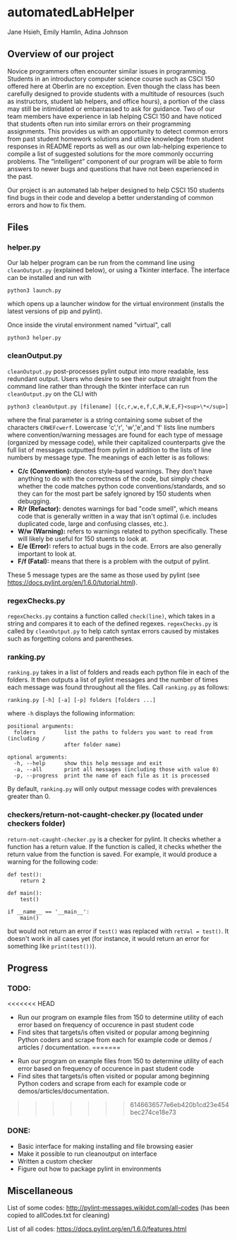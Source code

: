 # automatedLabHelper
Jane Hsieh, Emily Hamlin, Adina Johnson

## Overview of our project
Novice programmers often encounter similar issues in programming. Students in an introductory computer science course such as CSCI 150 offered here at Oberlin are no exception. Even though the class has been carefully designed to provide students with a multitude of resources (such as instructors, student lab helpers, and office hours), a portion of the class may still be intimidated or embarrassed to ask for guidance. Two of our team members have experience in lab helping CSCI 150 and have noticed that students often run into similar errors on their programming assignments. This provides us with an opportunity to detect common errors from past student homework solutions and utilize knowledge from student responses in README reports as well as our own lab-helping experience to compile a list of suggested solutions for the more commonly occurring problems. The “intelligent” component of our program will be able to form answers to newer bugs and questions that have not been experienced in the past.

Our project is an automated lab helper designed to help CSCI 150 students find bugs in their code and develop a better understanding of common errors and how to fix them.

## Files

### helper.py
Our lab helper program can be run from the command line using `cleanOutput.py` (explained below), or using a Tkinter interface. The interface can be installed and run with

```
python3 launch.py
```
which opens up a launcher window for the virtual environment (installs the latest versions of pip and pylint). 

Once inside the virutal environment named "virtual", call
```
python3 helper.py
```


### cleanOutput.py
`cleanOutput.py` post-processes pylint output into more readable, less redundant output. Users who desire to see their output straight from the command line rather than through the tkinter interface can run `cleanOutput.py` on the CLI with

```
python3 cleanOutput.py [filename] [{c,r,w,e,f,C,R,W,E,F}<sup>\*</sup>]
```

where the final parameter is a string containing some subset of the characters `CRWEFcwerf`. Lowercase 'c','r', 'w','e',and 'f' lists line numbers where convention/warning messages are found for each type of message (organized by message code), while their capitalized counterparts give the full list of messages outputted from pylint in addition to the lists of line numbers by message type. The meanings of each letter is as follows:

* **C/c (Convention):**  denotes style-based warnings. They don't have anything to do with the correctness of the code, but simply check whether the code matches python code conventions/standards, and so they can for the most part be safely ignored by 150 students when debugging.
* **R/r (Refactor):** denotes warnings for bad "code smell", which means code that is generally written in a way that isn't optimal (i.e. includes duplicated code, large and confusing classes, etc.).
* **W/w (Warning):** refers to warnings related to python specifically. These will likely be useful for 150 stuents to look at.
* **E/e (Error):** refers to actual bugs in the code. Errors are also generally important to look at.
* **F/f (Fatal):** means that there is a problem with the output of pylint.

These 5 message types are the same as those used by pylint (see https://docs.pylint.org/en/1.6.0/tutorial.html).

### regexChecks.py
`regexChecks.py` contains a function called `check(line)`, which takes in a string and compares it to each of the defined regexes. `regexChecks.py` is called by `cleanOutput.py` to help catch syntax errors caused by mistakes such as forgetting colons and parentheses.

### ranking.py

`ranking.py` takes in a list of folders and reads each python file in each of the folders. It then outputs a list of pylint messages and the number of times each message was found throughout all the files. Call `ranking.py` as follows:
```
ranking.py [-h] [-a] [-p] folders [folders ...]
```
where `-h` displays the following information:
```
positional arguments:
  folders         list the paths to folders you want to read from (including /
                  after folder name)

optional arguments:
  -h, --help      show this help message and exit
  -a, --all       print all messages (including those with value 0)
  -p, --progress  print the name of each file as it is processed
```

By default, `ranking.py` will only output message codes with prevalences greater than 0.

### checkers/return-not-caught-checker.py (located under checkers folder)

`return-not-caught-checker.py` is a checker for pylint. It checks whether a function has a return value. If the function is called, it checks whether the return value from the function is saved. For example, it would produce a warning for the following code:

```python3
def test():
    return 2

def main():
    test()

if __name__ == '__main__':
    main()
```

but would not return an error if `test()` was replaced with `retVal = test()`. It doesn't work in all cases yet (for instance, it would return an error for something like `print(test())`).

## Progress

### TODO:
<<<<<<< HEAD
- Run our program on example files from 150 to determine utility of each error based on frequency of occurence in past student code
- Find sites that targets/is often visited or popular among beginning Python coders and scrape from each for example code or demos / articles / documentation.
=======
* Run our program on example files from 150 to determine utility of each error based on frequency of occurence in past student code
* Find sites that targets/is often visited or popular among beginning Python coders and scrape from each for example code or demos/articles/documentation.
>>>>>>> 6146636577e6eb420b1cd23e454bec274ce18e73

### DONE:
* Basic interface for making installing and file browsing easier
* Make it possible to run cleanoutput on interface
* Written a custom checker
* Figure out how to package pylint in environments

## Miscellaneous

List of some codes: http://pylint-messages.wikidot.com/all-codes (has been copied to allCodes.txt for cleaning)

List of all codes: https://docs.pylint.org/en/1.6.0/features.html
